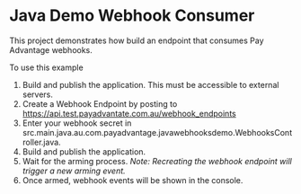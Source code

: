 # Java Demo Webhook Consumer

This project demonstrates how build an endpoint that consumes Pay Advantage webhooks.

To use this example

1. Build and publish the application. This must be accessible to external servers.
2. Create a Webhook Endpoint by posting to https://api.test.payadvantate.com.au/webhook_endpoints
3. Enter your webhook secret in src.main.java.au.com.payadvantage.javawebhooksdemo.WebhooksController.java.
4. Build and publish the application.
5. Wait for the arming process. *Note: Recreating the webhook endpoint will trigger a new arming event.*
6. Once armed, webhook events will be shown in the console.
